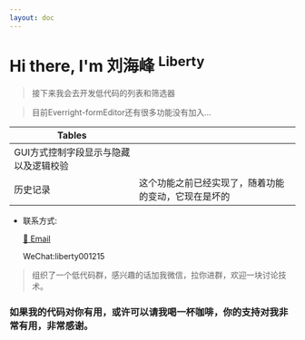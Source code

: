 ```yaml
---
layout: doc
---
```

# Hi there, I'm 刘海峰 <sup>Liberty</sup>

>接下来我会去开发低代码的列表和筛选器

>目前Everright-formEditor还有很多功能没有加入...

| Tables        |        |
| ------------- | ------------- |
| GUI方式控制字段显示与隐藏以及逻辑校验      |      |
| 历史记录      |   这个功能之前已经实现了，随着功能的变动，它现在是坏的   |



- 联系方式:

  <a href="mailto:zhuizhuidea@gmail.com">:email: Email</a>

  WeChat:liberty001215
>组织了一个低代码群，感兴趣的话加我微信，拉你进群，欢迎一块讨论技术。

### 如果我的代码对你有用，或许可以请我喝一杯咖啡，你的支持对我非常有用，非常感谢。

<el-row :gutter="10" justify="space-between" style="margin-top: 30px;">
  <el-col :span="12">
    <el-card :body-style="{ padding: '0px' }">
      <el-image style="width: 100%;" src="/img/Alipay.JPG"/>
    </el-card>
  </el-col>
  <el-col :span="12">
    <el-card :body-style="{ padding: '0px' }">
      <el-image style="width: 100%;" src="/img/WeChatPay.JPG"/>
    </el-card>
  </el-col>
</el-row>
